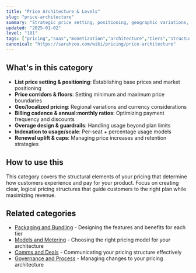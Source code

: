```yaml
---
title: "Price Architecture & Levels"
slug: "price-architecture"
summary: "Strategic price setting, positioning, geographic variations, and architectural decisions that maximize revenue while maintaining simplicity."
updated: "2025-01-02"
level: "101"
tags: ["pricing","saas","monetization","architecture","tiers","structure"]
canonical: "https://sarahzou.com/wiki/pricing/price-architecture"
---
```


## What's in this category

- **List price setting & positioning**: Establishing base prices and market positioning
- **Price corridors & floors**: Setting minimum and maximum price boundaries
- **Geo/localized pricing**: Regional variations and currency considerations
- **Billing cadence & annual:monthly ratios**: Optimizing payment frequency and discounts
- **Overage design & guardrails**: Handling usage beyond plan limits
- **Indexation to usage/scale**: Per-seat + percentage usage models
- **Renewal uplift & caps**: Managing price increases and retention strategies

## How to use this

This category covers the structural elements of your pricing that determine how customers experience and pay for your product. Focus on creating clear, logical pricing structures that guide customers to the right plan while maximizing revenue.

## Related categories

- [Packaging and Bundling](/wiki/pricing/packaging-and-bundling) - Designing the features and benefits for each tier
- [Models and Metering](/wiki/pricing/models-and-metering) - Choosing the right pricing model for your architecture
- [Comms and Deals](/wiki/pricing/comms-and-deals) - Communicating your pricing structure effectively
- [Governance and Process](/wiki/pricing/governance-and-process) - Managing changes to your pricing architecture
